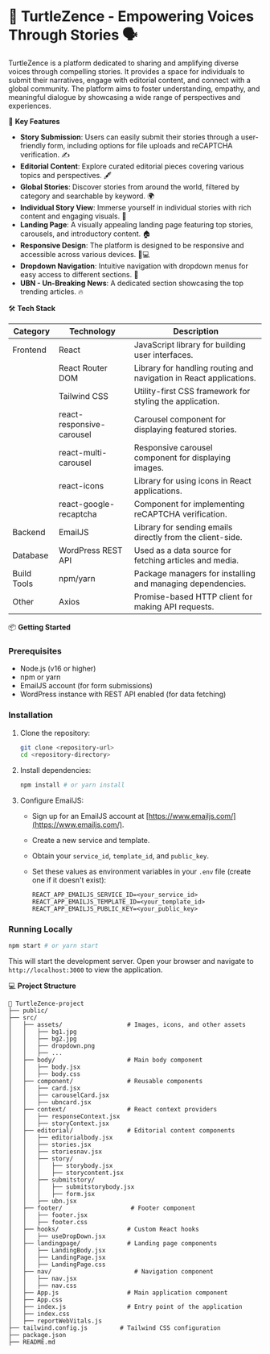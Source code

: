 # 📰 TurtleZence - Empowering Voices Through Stories 🗣️

TurtleZence is a platform dedicated to sharing and amplifying diverse voices through compelling stories. It provides a space for individuals to submit their narratives, engage with editorial content, and connect with a global community. The platform aims to foster understanding, empathy, and meaningful dialogue by showcasing a wide range of perspectives and experiences.

🚀 **Key Features**

- **Story Submission**: Users can easily submit their stories through a user-friendly form, including options for file uploads and reCAPTCHA verification. ✍️
- **Editorial Content**: Explore curated editorial pieces covering various topics and perspectives. 🖋️
- **Global Stories**: Discover stories from around the world, filtered by category and searchable by keyword. 🌍
- **Individual Story View**: Immerse yourself in individual stories with rich content and engaging visuals. 📖
- **Landing Page**: A visually appealing landing page featuring top stories, carousels, and introductory content. 🏠
- **Responsive Design**: The platform is designed to be responsive and accessible across various devices. 📱💻
- **Dropdown Navigation**: Intuitive navigation with dropdown menus for easy access to different sections. 🧭
- **UBN - Un-Breaking News**: A dedicated section showcasing the top trending articles. 🔥

🛠️ **Tech Stack**

| Category    | Technology                | Description                                                                 |
|-------------|---------------------------|-----------------------------------------------------------------------------|
| Frontend    | React                     | JavaScript library for building user interfaces.                            |
|             | React Router DOM          | Library for handling routing and navigation in React applications.          |
|             | Tailwind CSS              | Utility-first CSS framework for styling the application.                     |
|             | react-responsive-carousel | Carousel component for displaying featured stories.                         |
|             | react-multi-carousel      | Responsive carousel component for displaying images.                          |
|             | react-icons               | Library for using icons in React applications.                              |
|             | react-google-recaptcha    | Component for implementing reCAPTCHA verification.                          |
| Backend     | EmailJS                   | Library for sending emails directly from the client-side.                    |
| Database    | WordPress REST API        | Used as a data source for fetching articles and media.                      |
| Build Tools | npm/yarn                  | Package managers for installing and managing dependencies.                  |
| Other       | Axios                     | Promise-based HTTP client for making API requests.                           |

📦 **Getting Started**

### Prerequisites

- Node.js (v16 or higher)
- npm or yarn
- EmailJS account (for form submissions)
- WordPress instance with REST API enabled (for data fetching)

### Installation

1.  Clone the repository:

    ```bash
    git clone <repository-url>
    cd <repository-directory>
    ```

2.  Install dependencies:

    ```bash
    npm install # or yarn install
    ```

3.  Configure EmailJS:

    -   Sign up for an EmailJS account at [https://www.emailjs.com/](https://www.emailjs.com/).
    -   Create a new service and template.
    -   Obtain your `service_id`, `template_id`, and `public_key`.
    -   Set these values as environment variables in your `.env` file (create one if it doesn't exist):

        ```
        REACT_APP_EMAILJS_SERVICE_ID=<your_service_id>
        REACT_APP_EMAILJS_TEMPLATE_ID=<your_template_id>
        REACT_APP_EMAILJS_PUBLIC_KEY=<your_public_key>
        ```

### Running Locally

```bash
npm start # or yarn start
```

This will start the development server. Open your browser and navigate to `http://localhost:3000` to view the application.

💻 **Project Structure**

```
📂 TurtleZence-project
├── public/
├── src/
│   ├── assets/                  # Images, icons, and other assets
│   │   ├── bg1.jpg
│   │   ├── bg2.jpg
│   │   ├── dropdown.png
│   │   ├── ...
│   ├── body/                    # Main body component
│   │   ├── body.jsx
│   │   ├── body.css
│   ├── component/               # Reusable components
│   │   ├── card.jsx
│   │   ├── carouselCard.jsx
│   │   ├── ubncard.jsx
│   ├── context/                 # React context providers
│   │   ├── responseContext.jsx
│   │   ├── storyContext.jsx
│   ├── editorial/               # Editorial content components
│   │   ├── editorialbody.jsx
│   │   ├── stories.jsx
│   │   ├── storiesnav.jsx
│   │   ├── story/
│   │   │   ├── storybody.jsx
│   │   │   ├── storycontent.jsx
│   │   ├── submitstory/
│   │   │   ├── submitstorybody.jsx
│   │   │   ├── form.jsx
│   │   ├── ubn.jsx
│   ├── footer/                   # Footer component
│   │   ├── footer.jsx
│   │   ├── footer.css
│   ├── hooks/                   # Custom React hooks
│   │   ├── useDropDown.jsx
│   ├── landingpage/             # Landing page components
│   │   ├── LandingBody.jsx
│   │   ├── LandingPage.jsx
│   │   ├── LandingPage.css
│   ├── nav/                       # Navigation component
│   │   ├── nav.jsx
│   │   ├── nav.css
│   ├── App.js                   # Main application component
│   ├── App.css
│   ├── index.js                 # Entry point of the application
│   ├── index.css
│   ├── reportWebVitals.js
├── tailwind.config.js         # Tailwind CSS configuration
├── package.json
├── README.md
```
